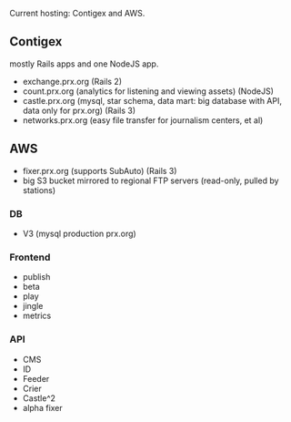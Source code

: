 Current hosting: Contigex and AWS.

## Contigex

mostly Rails apps and one NodeJS app.

* exchange.prx.org (Rails 2)
* count.prx.org (analytics for listening and viewing assets) (NodeJS)
* castle.prx.org (mysql, star schema, data mart: big database with API, data only for prx.org) (Rails 3)
* networks.prx.org (easy file transfer for journalism centers, et al)

## AWS

* fixer.prx.org (supports SubAuto) (Rails 3)
* big S3 bucket mirrored to regional FTP servers (read-only, pulled by stations)

### DB

* V3 (mysql production prx.org)

### Frontend

* publish
* beta
* play
* jingle
* metrics

### API

* CMS
* ID
* Feeder
* Crier
* Castle^2
* alpha fixer
